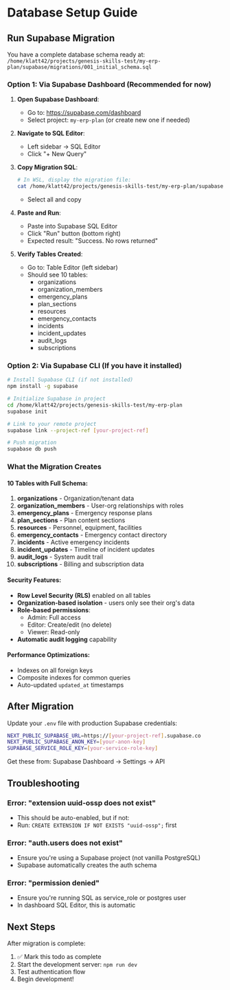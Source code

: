 # Database Setup Guide

## Run Supabase Migration

You have a complete database schema ready at:
`/home/klatt42/projects/genesis-skills-test/my-erp-plan/supabase/migrations/001_initial_schema.sql`

### Option 1: Via Supabase Dashboard (Recommended for now)

1. **Open Supabase Dashboard**:
   - Go to: https://supabase.com/dashboard
   - Select project: `my-erp-plan` (or create new one if needed)

2. **Navigate to SQL Editor**:
   - Left sidebar → SQL Editor
   - Click "+ New Query"

3. **Copy Migration SQL**:
   ```bash
   # In WSL, display the migration file:
   cat /home/klatt42/projects/genesis-skills-test/my-erp-plan/supabase/migrations/001_initial_schema.sql
   ```
   - Select all and copy

4. **Paste and Run**:
   - Paste into Supabase SQL Editor
   - Click "Run" button (bottom right)
   - Expected result: "Success. No rows returned"

5. **Verify Tables Created**:
   - Go to: Table Editor (left sidebar)
   - Should see 10 tables:
     - organizations
     - organization_members
     - emergency_plans
     - plan_sections
     - resources
     - emergency_contacts
     - incidents
     - incident_updates
     - audit_logs
     - subscriptions

### Option 2: Via Supabase CLI (If you have it installed)

```bash
# Install Supabase CLI (if not installed)
npm install -g supabase

# Initialize Supabase in project
cd /home/klatt42/projects/genesis-skills-test/my-erp-plan
supabase init

# Link to your remote project
supabase link --project-ref [your-project-ref]

# Push migration
supabase db push
```

### What the Migration Creates

#### 10 Tables with Full Schema:
1. **organizations** - Organization/tenant data
2. **organization_members** - User-org relationships with roles
3. **emergency_plans** - Emergency response plans
4. **plan_sections** - Plan content sections
5. **resources** - Personnel, equipment, facilities
6. **emergency_contacts** - Emergency contact directory
7. **incidents** - Active emergency incidents
8. **incident_updates** - Timeline of incident updates
9. **audit_logs** - System audit trail
10. **subscriptions** - Billing and subscription data

#### Security Features:
- **Row Level Security (RLS)** enabled on all tables
- **Organization-based isolation** - users only see their org's data
- **Role-based permissions**:
  - Admin: Full access
  - Editor: Create/edit (no delete)
  - Viewer: Read-only
- **Automatic audit logging** capability

#### Performance Optimizations:
- Indexes on all foreign keys
- Composite indexes for common queries
- Auto-updated `updated_at` timestamps

## After Migration

Update your `.env` file with production Supabase credentials:

```bash
NEXT_PUBLIC_SUPABASE_URL=https://[your-project-ref].supabase.co
NEXT_PUBLIC_SUPABASE_ANON_KEY=[your-anon-key]
SUPABASE_SERVICE_ROLE_KEY=[your-service-role-key]
```

Get these from: Supabase Dashboard → Settings → API

## Troubleshooting

### Error: "extension uuid-ossp does not exist"
- This should be auto-enabled, but if not:
- Run: `CREATE EXTENSION IF NOT EXISTS "uuid-ossp";` first

### Error: "auth.users does not exist"
- Ensure you're using a Supabase project (not vanilla PostgreSQL)
- Supabase automatically creates the auth schema

### Error: "permission denied"
- Ensure you're running SQL as service_role or postgres user
- In dashboard SQL Editor, this is automatic

## Next Steps

After migration is complete:
1. ✅ Mark this todo as complete
2. Start the development server: `npm run dev`
3. Test authentication flow
4. Begin development!
